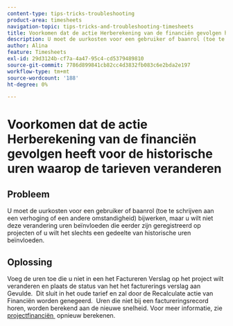 ```yaml
---
content-type: tips-tricks-troubleshooting
product-area: timesheets
navigation-topic: tips-tricks-and-troubleshooting-timesheets
title: Voorkomen dat de actie Herberekening van de financiën gevolgen heeft voor de historische uren waarop de tarieven veranderen
description: U moet de uurkosten voor een gebruiker of baanrol (toe te schrijven aan een verhoging of een andere omstandigheid) bijwerken, maar u wilt niet deze verandering uren beïnvloeden die eerder zijn geregistreerd op projecten of u wilt het slechts een gedeelte van historische uren beïnvloeden.
author: Alina
feature: Timesheets
exl-id: 29d3124b-cf7a-4a47-95c4-cd5379489810
source-git-commit: 7786d899841cb82cc4d3832fb083c6e2bda2e197
workflow-type: tm+mt
source-wordcount: '188'
ht-degree: 0%

---
```


# Voorkomen dat de actie Herberekening van de financiën gevolgen heeft voor de historische uren waarop de tarieven veranderen

## Probleem

U moet de uurkosten voor een gebruiker of baanrol (toe te schrijven aan een verhoging of een andere omstandigheid) bijwerken, maar u wilt niet deze verandering uren beïnvloeden die eerder zijn geregistreerd op projecten of u wilt het slechts een gedeelte van historische uren beïnvloeden.

## Oplossing

Voeg de uren toe die u niet in een het Factureren Verslag op het project wilt veranderen en plaats de status van het het facturerings verslag aan Gevulde.  Dit sluit in het oude tarief en zal door de Recalculate actie van Financiën worden genegeerd.  Uren die niet bij een factureringsrecord horen, worden berekend aan de nieuwe snelheid. Voor meer informatie, zie [&#x200B; projectfinanciën &#x200B;](../../manage-work/projects/project-finances/recalculate-project-finances.md) opnieuw berekenen.
